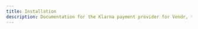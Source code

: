 ```yaml
---
title: Installation
description: Documentation for the Klarna payment provider for Vendr, the eCommerce solution for Umbraco v8+
---
```


<work-in-progress />